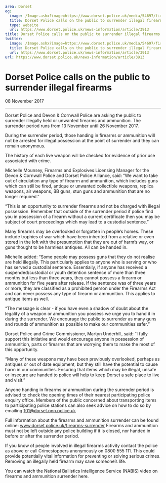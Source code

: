 ```yaml
area: Dorset
og:
  image: /Image.ashx?image=https://www.dorset.police.uk/media/54697/firearms-surrender-dorset-campaign.jpg&amp;amp;width=150
  title: Dorset Police calls on the public to surrender illegal firearms
  type: website
  url: https://www.dorset.police.uk/news-information/article/3913
title: Dorset Police calls on the public to surrender illegal firearms |
twitter:
  image: /Image.ashx?image=https://www.dorset.police.uk/media/54697/firearms-surrender-dorset-campaign.jpg&amp;amp;width=150
  title: Dorset Police calls on the public to surrender illegal firearms
  url: https://www.dorset.police.uk/news-information/article/3913
url: https://www.dorset.police.uk/news-information/article/3913
```

# Dorset Police calls on the public to surrender illegal firearms

08 November 2017

* * *

Dorset Police and Devon & Cornwall Police are asking the public to surrender illegally held or unwanted firearms and ammunition. The surrender period runs from 13 November until 26 November 2017.

During the surrender period, those handing in firearms or ammunition will not be arrested for illegal possession at the point of surrender and they can remain anonymous.

The history of each live weapon will be checked for evidence of prior use associated with crime.

Michelle Mounsey, Firearms and Explosives Licensing Manager for the Devon & Cornwall Police and Dorset Police Alliance, said: “We want to take out of circulation any type of firearm and ammunition, which includes guns which can still be fired, antique or unwanted collectible weapons, replica weapons, air weapons, BB guns, stun guns and ammunition that are no longer required.”

“This is an opportunity to surrender firearms and not be charged with illegal possession. Remember that outside of the surrender period if police find you in possession of a firearm without a current certificate then you may be subject of court proceedings which may lead to a custodial sentence.”

Many firearms may be overlooked or forgotten in people’s homes. These include trophies of war which have been inherited from a relative or even stored in the loft with the presumption that they are out of harm’s way, or guns thought to be harmless antiques. All can be handed in.

Michelle added: “Some people may possess guns that they do not realise are held illegally. This particularly applies to anyone who is serving or who has served a custodial sentence. Essentially, if anyone has received a suspended/custodial or youth detention sentence of more than three months but less than three years, they cannot possess a firearm or ammunition for five years after release. If the sentence was of three years or more, they are classified as a prohibited person under the Firearms Act and can never possess any type of firearm or ammunition. This applies to antique items as well.

“The message is clear - if you have even a shadow of doubt about the legality of a weapon or ammunition you possess we urge you to hand it in during the surrender. We encourage the public to surrender as many guns and rounds of ammunition as possible to make our communities safer.”

Dorset Police and Crime Commissioner, Martyn Underhill, said: “I fully support this initiative and would encourage anyone in possession of ammunition, parts or firearms that are worrying them to make the most of this opportunity.

“Many of these weapons may have been previously overlooked, perhaps as antiques or out of date equipment, but they still have the potential to cause harm in our communities. Ensuring that items which may be illegal, unsafe or insecure are handed to police will help to keep Dorset a safe place to live and visit.”

Anyone handing in firearms or ammunition during the surrender period is advised to check the opening times of their nearest participating police enquiry office. Members of the public concerned about transporting items to participating police stations can also seek advice on how to do so by emailing 101@dorset.pnn.police.uk

Full information about the firearms and ammunition surrender can be found online: www.dorset.police.uk/firearms-surrender Firearms and ammunition must not be left outside any police building if it is closed, nor handed in before or after the surrender period.

If you know of people involved in illegal firearms activity contact the police as above or call Crimestoppers anonymously on 0800 555 111. This could provide potentially vital information for preventing or solving serious crimes. Removing an illegally held firearm may save someone’s life.

You can watch the National Ballistics Intelligence Service (NABIS) video on firearms and ammunition surrender here.
